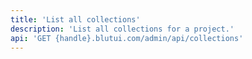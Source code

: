 ```yaml
---
title: 'List all collections'
description: 'List all collections for a project.'
api: 'GET {handle}.blutui.com/admin/api/collections'
---
```

